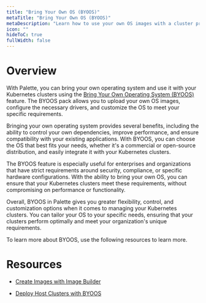 ```yaml
---
title: "Bring Your Own OS (BYOOS)"
metaTitle: "Bring Your Own OS (BYOOS)"
metaDescription: "Learn how to use your own OS images with a cluster profile"
icon: ""
hideToC: true
fullWidth: false
---
```


# Overview

With Palette, you can bring your own operating system and use it with your Kubernetes clusters using the [Bring Your Own Operating System (BYOOS)](/glossary-all#bringyourownoperatingsystem(byoos)) feature. The BYOOS pack allows you to upload your own OS images, configure the necessary drivers, and customize the OS to meet your specific requirements.

Bringing your own operating system provides several benefits, including the ability to control your own dependencies, improve performance, and ensure compatibility with your existing applications. With BYOOS, you can choose the OS that best fits your needs, whether it's a commercial or open-source distribution, and easily integrate it with your Kubernetes clusters.

The BYOOS feature is especially useful for enterprises and organizations that have strict requirements around security, compliance, or specific hardware configurations. With the ability to bring your own OS, you can ensure that your Kubernetes clusters meet these requirements, without compromising on performance or functionality.

Overall, BYOOS in Palette gives you greater flexibility, control, and customization options when it comes to managing your Kubernetes clusters. You can tailor your OS to your specific needs, ensuring that your clusters perform optimally and meet your organization's unique requirements.

To learn more about BYOOS, use the following resources to learn more.


# Resources

- [Create Images with Image Builder]()


- [Deploy Host Clusters with BYOOS]()

<br />